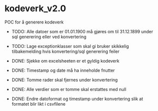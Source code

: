 # kodeverk_v2.0

POC for å generere kodeverk

- TODO: Alle datoer som er 01.01.1900 må gjøres om til 31.12.1899 under sql generering eller ved konvertering
- TODO: Lage exceptionklasser som skal gi bruker skikkelig tilbakemelding hvis konvertering/sql generering feiler


- DONE: Sjekke om excelsheeten er et gyldig kodeverk
- DONE: Timestamp og date må ha inneholde fnutter
- DONE: Tomme rader skal fjernes under konvertering
- DONE: Alle verdier som er tomme skal erstattes med null
- DONE: Endre datoformat og timestamp under konvertering slik at formatet blir likt i csvfilene